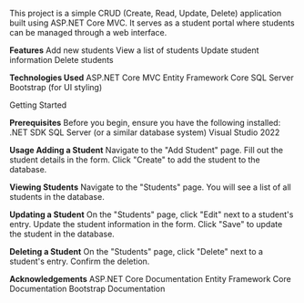 This project is a simple CRUD (Create, Read, Update, Delete) application built using ASP.NET Core MVC. It serves as a student portal where students can be managed through a web interface.

**Features**
    Add new students
    View a list of students
    Update student information
    Delete students

**Technologies Used**
    ASP.NET Core MVC
    Entity Framework Core
    SQL Server
    Bootstrap (for UI styling)

  Getting Started

  
**Prerequisites**
Before you begin, ensure you have the following installed:
    .NET SDK
    SQL Server (or a similar database system)
    Visual Studio 2022

**Usage
Adding a Student**
    Navigate to the "Add Student" page.
    Fill out the student details in the form.
    Click "Create" to add the student to the database.

**Viewing Students**
    Navigate to the "Students" page.
    You will see a list of all students in the database.
    
**Updating a Student**
    On the "Students" page, click "Edit" next to a student's entry.
    Update the student information in the form.
    Click "Save" to update the student in the database.
    
**Deleting a Student**
    On the "Students" page, click "Delete" next to a student's entry.
    Confirm the deletion.
    
**Acknowledgements**
    ASP.NET Core Documentation
    Entity Framework Core Documentation
    Bootstrap Documentation





